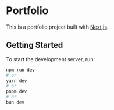 # Portfolio

This is a portfolio project built with [Next.js](https://nextjs.org/).

## Getting Started

To start the development server, run:

```bash
npm run dev
# or
yarn dev
# or
pnpm dev
# or
bun dev